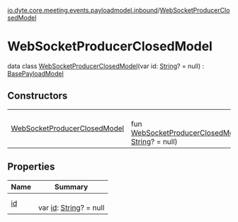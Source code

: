 [io.dyte.core.meeting.events.payloadmodel.inbound](../index.md)/[WebSocketProducerClosedModel](index.md)

# WebSocketProducerClosedModel


data class [WebSocketProducerClosedModel](index.md)(var id: [String](https://kotlinlang.org/api/latest/jvm/stdlib/kotlin/-string/index.html)? = null) : [BasePayloadModel](../../com.dyte.mobilecorekmm.meeting.events.payloadmodel/-base-payload-model/index.md)

## Constructors

| | |
|---|---|
| [WebSocketProducerClosedModel](-web-socket-producer-closed-model.md) | <br/>fun [WebSocketProducerClosedModel](-web-socket-producer-closed-model.md)(id: [String](https://kotlinlang.org/api/latest/jvm/stdlib/kotlin/-string/index.html)? = null) |

## Properties

| Name | Summary |
|---|---|
| [id](id.md) | <br/>var [id](id.md): [String](https://kotlinlang.org/api/latest/jvm/stdlib/kotlin/-string/index.html)? = null |
